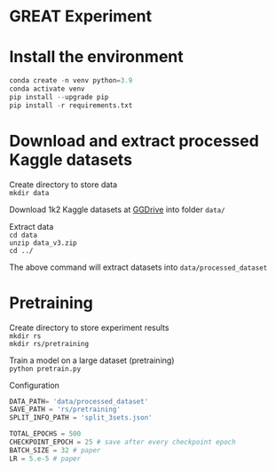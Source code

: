 # GREAT Experiment

# Install the environment

```python
conda create -n venv python=3.9
conda activate venv
pip install --upgrade pip
pip install -r requirements.txt
```

# Download and extract processed Kaggle datasets

Create directory to store data  
`mkdir data`

Download 1k2 Kaggle datasets at [GGDrive](https://drive.google.com/file/d/1VDAwgIp6Ts_rh3Vfm6dwOzrlFabiXkv8/view?usp=drive_link) into folder `data/`

Extract data  
`cd data`  
`unzip data_v3.zip`  
`cd ../`

The above command will extract datasets into `data/processed_dataset`

# Pretraining

Create directory to store experiment results  
`mkdir rs`  
`mkdir rs/pretraining`


Train a model on a large dataset (pretraining)  
`python pretrain.py`


Configuration
```python
DATA_PATH= 'data/processed_dataset'
SAVE_PATH = 'rs/pretraining'
SPLIT_INFO_PATH = 'split_3sets.json'

TOTAL_EPOCHS = 500
CHECKPOINT_EPOCH = 25 # save after every checkpoint epoch
BATCH_SIZE = 32 # paper
LR = 5.e-5 # paper
```